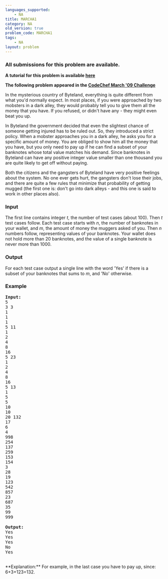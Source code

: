 ```yaml
---
languages_supported:
    - NA
title: MARCHA1
category: NA
old_version: true
problem_code: MARCHA1
tags:
    - NA
layout: problem
---
```

###  All submissions for this problem are available. 

**A tutorial for this problem is available [here](/wiki/tutorial-paying "here")**

**The following problem appeared in the [CodeChef March '09 Challenge](/MARCH09/)**

In the mysterious country of Byteland, everything is quite different from what you'd normally expect. In most places, if you were approached by two mobsters in a dark alley, they would probably tell you to give them all the money that you have. If you refused, or didn't have any - they might even beat you up.

In Byteland the government decided that even the slightest chance of someone getting injured has to be ruled out. So, they introduced a strict policy. When a mobster approaches you in a dark alley, he asks you for a specific amount of money. You are obliged to show him all the money that you have, but you only need to pay up if he can find a subset of your banknotes whose total value matches his demand. Since banknotes in Byteland can have any positive integer value smaller than one thousand you are quite likely to get off without paying.

Both the citizens and the gangsters of Byteland have very positive feelings about the system. No one ever gets hurt, the gangsters don't lose their jobs, and there are quite a few rules that minimize that probability of getting mugged (the first one is: don't go into dark alleys - and this one is said to work in other places also).

### Input

The first line contains integer _t_, the number of test cases (about 100). Then _t_ test cases follow. Each test case starts with _n_, the number of banknotes in your wallet, and _m_, the amount of money the muggers asked of you. Then _n_ numbers follow, representing values of your banknotes. Your wallet does not hold more than 20 banknotes, and the value of a single banknote is never more than 1000.

### Output

For each test case output a single line with the word 'Yes' if there is a subset of your banknotes that sums to _m_, and 'No' otherwise.

### Example

<pre><b>Input:</b>
5
3 3
1
1
1
5 11
1
2
4
8
16
5 23
1
2
4
8
16
5 13
1
5
5
10
10
20 132
17
6
4
998
254
137
259
153
154
3
28
19
123
542
857
23
687
35
99
999

<b>Output:</b>
Yes
Yes
Yes
No
Yes

</pre>**Explanation:** For example, in the last case you have to pay up, since: 6+3+123=132.
